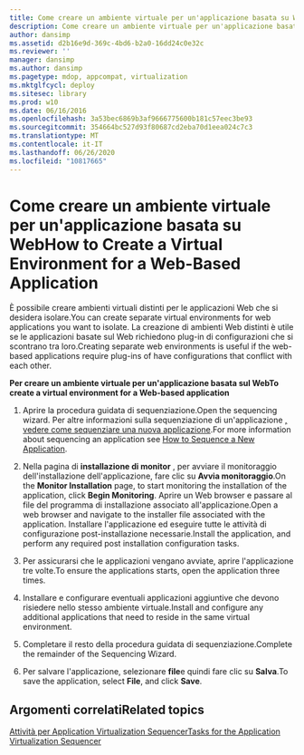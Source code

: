 ```yaml
---
title: Come creare un ambiente virtuale per un'applicazione basata su Web
description: Come creare un ambiente virtuale per un'applicazione basata su Web
author: dansimp
ms.assetid: d2b16e9d-369c-4bd6-b2a0-16dd24c0e32c
ms.reviewer: ''
manager: dansimp
ms.author: dansimp
ms.pagetype: mdop, appcompat, virtualization
ms.mktglfcycl: deploy
ms.sitesec: library
ms.prod: w10
ms.date: 06/16/2016
ms.openlocfilehash: 3a53bec6869b3af9666775600b181c57eec3be93
ms.sourcegitcommit: 354664bc527d93f80687cd2eba70d1eea024c7c3
ms.translationtype: MT
ms.contentlocale: it-IT
ms.lasthandoff: 06/26/2020
ms.locfileid: "10817665"
---
```

# <span data-ttu-id="6a370-103">Come creare un ambiente virtuale per un'applicazione basata su Web</span><span class="sxs-lookup"><span data-stu-id="6a370-103">How to Create a Virtual Environment for a Web-Based Application</span></span>


<span data-ttu-id="6a370-104">È possibile creare ambienti virtuali distinti per le applicazioni Web che si desidera isolare.</span><span class="sxs-lookup"><span data-stu-id="6a370-104">You can create separate virtual environments for web applications you want to isolate.</span></span> <span data-ttu-id="6a370-105">La creazione di ambienti Web distinti è utile se le applicazioni basate sul Web richiedono plug-in di configurazioni che si scontrano tra loro.</span><span class="sxs-lookup"><span data-stu-id="6a370-105">Creating separate web environments is useful if the web-based applications require plug-ins of have configurations that conflict with each other.</span></span>

**<span data-ttu-id="6a370-106">Per creare un ambiente virtuale per un'applicazione basata sul Web</span><span class="sxs-lookup"><span data-stu-id="6a370-106">To create a virtual environment for a Web-based application</span></span>**

1.  <span data-ttu-id="6a370-107">Aprire la procedura guidata di sequenziazione.</span><span class="sxs-lookup"><span data-stu-id="6a370-107">Open the sequencing wizard.</span></span> <span data-ttu-id="6a370-108">Per altre informazioni sulla sequenziazione di un'applicazione [, vedere come sequenziare una nuova applicazione](how-to-sequence-a-new-application.md).</span><span class="sxs-lookup"><span data-stu-id="6a370-108">For more information about sequencing an application see [How to Sequence a New Application](how-to-sequence-a-new-application.md).</span></span>

2.  <span data-ttu-id="6a370-109">Nella pagina di **installazione di monitor** , per avviare il monitoraggio dell'installazione dell'applicazione, fare clic su **Avvia monitoraggio**.</span><span class="sxs-lookup"><span data-stu-id="6a370-109">On the **Monitor Installation** page, to start monitoring the installation of the application, click **Begin Monitoring**.</span></span> <span data-ttu-id="6a370-110">Aprire un Web browser e passare al file del programma di installazione associato all'applicazione.</span><span class="sxs-lookup"><span data-stu-id="6a370-110">Open a web browser and navigate to the installer file associated with the application.</span></span> <span data-ttu-id="6a370-111">Installare l'applicazione ed eseguire tutte le attività di configurazione post-installazione necessarie.</span><span class="sxs-lookup"><span data-stu-id="6a370-111">Install the application, and perform any required post installation configuration tasks.</span></span>

3.  <span data-ttu-id="6a370-112">Per assicurarsi che le applicazioni vengano avviate, aprire l'applicazione tre volte.</span><span class="sxs-lookup"><span data-stu-id="6a370-112">To ensure the applications starts, open the application three times.</span></span>

4.  <span data-ttu-id="6a370-113">Installare e configurare eventuali applicazioni aggiuntive che devono risiedere nello stesso ambiente virtuale.</span><span class="sxs-lookup"><span data-stu-id="6a370-113">Install and configure any additional applications that need to reside in the same virtual environment.</span></span>

5.  <span data-ttu-id="6a370-114">Completare il resto della procedura guidata di sequenziazione.</span><span class="sxs-lookup"><span data-stu-id="6a370-114">Complete the remainder of the Sequencing Wizard.</span></span>

6.  <span data-ttu-id="6a370-115">Per salvare l'applicazione, selezionare **file**e quindi fare clic su **Salva**.</span><span class="sxs-lookup"><span data-stu-id="6a370-115">To save the application, select **File**, and click **Save**.</span></span>

## <span data-ttu-id="6a370-116">Argomenti correlati</span><span class="sxs-lookup"><span data-stu-id="6a370-116">Related topics</span></span>


[<span data-ttu-id="6a370-117">Attività per Application Virtualization Sequencer</span><span class="sxs-lookup"><span data-stu-id="6a370-117">Tasks for the Application Virtualization Sequencer</span></span>](tasks-for-the-application-virtualization-sequencer.md)

 

 





